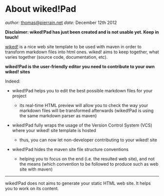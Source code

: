About wiked!Pad
===============
*author:* thomas@pierrain.net
*date:* December 12th 2012

**Disclaimer: wiked!Pad has just been created and is not usable yet. Keep in touch!**

[wiked!](https://github.com/tpierrain/wiked) is a nice web site template to be used with maven in order to transform markdown files into html ones. wiked! aims to keep together, what varies together (source code, documentation, etc).

**wiked!Pad is the user-friendly editor you need to contribute to your own wiked! sites**


Indeed:

+ wiked!Pad helps you to edit the best possible markdown files for your project
	+ its real-time HTML preview will allow you to check the way your markdown files will be transformed afterwards (wiked!Pad is using the same markdown parser as maven)

+ wiked!Pad fully wraps the usage of the Version Control System (VCS) where your wiked! site template  is hosted
	+ thus, you can now let non-developer contributing to your wiked! site

+ wiked!Pad hides the maven site file structure conventions
	+ helping you to focus on the end (i.e. the resulted web site), and not the means (which convention to be followed to produce such as web site with maven)
	
- - -

wiked!Pad does not aims to generate your static HTML web site. It helps you to work on its content.



	
